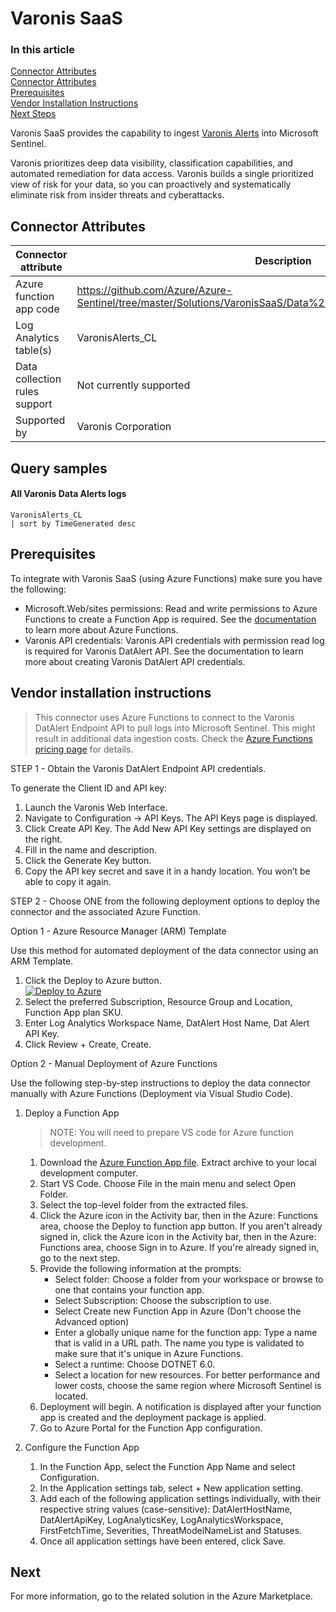 # Varonis SaaS

### In this article
[Connector Attributes](#connector-attributes)\
[Connector Attributes](#query-samples)\
[Prerequisites](#prerequisites)\
[Vendor Installation Instructions](#vendor-installation-instructions)\
[Next Steps](#next-steps)

Varonis SaaS provides the capability to ingest [Varonis Alerts](https://www.varonis.com/products/datalert) into Microsoft Sentinel.

Varonis prioritizes deep data visibility, classification capabilities, and automated remediation for data access. Varonis builds a single prioritized view of risk for your data, so you can proactively and systematically eliminate risk from insider threats and cyberattacks.

## Connector Attributes
| Connector attribute           | Description                                   |
| ----------------------------- | --------------------------------------------- |
| Azure function app code       | https://github.com/Azure/Azure-Sentinel/tree/master/Solutions/VaronisSaaS/Data%20Connectors/VaronisSaaSFunction |
| Log Analytics table(s)        | VaronisAlerts_CL                              |
| Data collection rules support | Not currently supported                       |
| Supported by                  | Varonis Corporation                           |

## Query samples
#### All Varonis Data Alerts logs

```kusto
VaronisAlerts_CL
| sort by TimeGenerated desc
```

## Prerequisites
To integrate with Varonis SaaS (using Azure Functions) make sure you have the following:
- Microsoft.Web/sites permissions: Read and write permissions to Azure Functions to create a Function App is required. See the [documentation](https://learn.microsoft.com/azure/azure-functions/) to learn more about Azure Functions.
- Varonis API credentials: Varonis API credentials with permission read log is required for Varonis DatAlert API. See the documentation to learn more about creating Varonis DatAlert API credentials.

## Vendor installation instructions
>This connector uses Azure Functions to connect to the Varonis DatAlert Endpoint API to pull logs into Microsoft Sentinel. This might result in additional data ingestion costs. Check the [Azure Functions pricing page](https://azure.microsoft.com/pricing/details/functions/) for details.

STEP 1 - Obtain the Varonis DatAlert Endpoint API credentials.

To generate the Client ID and API key:

1. Launch the Varonis Web Interface.
2. Navigate to Configuration -> API Keys. The API Keys page is displayed.
3. Click Create API Key. The Add New API Key settings are displayed on the right.
4. Fill in the name and description.
5. Click the Generate Key button.
6. Copy the API key secret and  save it in a handy location. You won’t be able to copy it again.


STEP 2 - Choose ONE from the following deployment options to deploy the connector and the associated Azure Function.

Option 1 - Azure Resource Manager (ARM) Template

Use this method for automated deployment of the data connector using an ARM Template.

1. Click the Deploy to Azure button.\
[![Deploy to Azure](https://aka.ms/deploytoazurebutton)](https://portal.azure.com/#create/Microsoft.Template/uri/https%3A%2F%2Fraw.githubusercontent.com%2FAzure%2FAzure-Sentinel%2Fmaster%2FSolutions%2FVaronisSaaS%2FData%2520Connectors%2Fazuredeploy.json)
2. Select the preferred Subscription, Resource Group and Location, Function App plan SKU.
3. Enter Log Analytics Workspace Name, DatAlert Host Name, Dat Alert API Key.
4. Click Review + Create, Create.

Option 2 - Manual Deployment of Azure Functions

Use the following step-by-step instructions to deploy the data connector manually with Azure Functions (Deployment via Visual Studio Code).

1. Deploy a Function App

    >NOTE: You will need to prepare VS code for Azure function development.

    1. Download the [Azure Function App file](https://raw.githubusercontent.com/Azure/Azure-Sentinel/master/Solutions/VaronisSaaS/Data%20Connectors/Varonis.Sentinel.Functions.zip). Extract archive to your local development computer.
    2. Start VS Code. Choose File in the main menu and select Open Folder.
    3. Select the top-level folder from the extracted files.
    4. Click the Azure icon in the Activity bar, then in the Azure: Functions area, choose the Deploy to function app button. If you aren't already signed in, click the Azure icon in the Activity bar, then in the Azure: Functions area, choose Sign in to Azure. If you're already signed in, go to the next step.
    5. Provide the following information at the prompts:
        - Select folder: Choose a folder from your workspace or browse to one that contains your function app.
        - Select Subscription: Choose the subscription to use.
        - Select Create new Function App in Azure (Don't choose the Advanced option)
        - Enter a globally unique name for the function app: Type a name that is valid in a URL path. The name you type is validated to make sure that it's unique in Azure Functions.
        - Select a runtime: Choose DOTNET 6.0.
        - Select a location for new resources. For better performance and lower costs, choose the same region where Microsoft Sentinel is located.
    6. Deployment will begin. A notification is displayed after your function app is created and the deployment package is applied.
    7. Go to Azure Portal for the Function App configuration.

2. Configure the Function App

    1. In the Function App, select the Function App Name and select Configuration.
    2. In the Application settings tab, select + New application setting.
    3. Add each of the following application settings individually, with their respective string values (case-sensitive): DatAlertHostName, DatAlertApiKey, LogAnalyticsKey, LogAnalyticsWorkspace, FirstFetchTime, Severities, ThreatModelNameList and Statuses.
    4. Once all application settings have been entered, click Save.

## Next
For more information, go to the related solution in the Azure Marketplace.